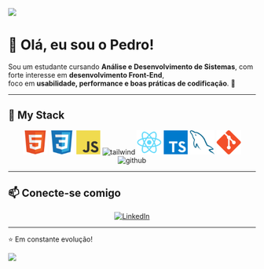 <!-- Wave Header -->
<img src="https://capsule-render.vercel.app/api?type=waving&color=6A0DAD&height=120&section=header"/>

# 👋 Olá, eu sou o Pedro!

Sou um estudante cursando **Análise e Desenvolvimento de Sistemas**, com forte interesse em **desenvolvimento Front-End**,  
foco em **usabilidade, performance e boas práticas de codificação**. 🚀

---

## 🚀 My Stack
<div align="center">

<img src="https://raw.githubusercontent.com/devicons/devicon/master/icons/html5/html5-original.svg" alt="html5" width="50" height="50"/>
<img src="https://raw.githubusercontent.com/devicons/devicon/master/icons/css3/css3-original.svg" alt="css3" width="50" height="50"/>
<img src="https://raw.githubusercontent.com/devicons/devicon/master/icons/javascript/javascript-original.svg" alt="javascript" width="50" height="50"/>
<img src="https://www.vectorlogo.zone/logos/tailwindcss/tailwindcss-icon.svg" alt="tailwind" width="50" height="50"/>
<img src="https://raw.githubusercontent.com/devicons/devicon/master/icons/react/react-original.svg" alt="react" width="50" height="50"/>
<img src="https://raw.githubusercontent.com/devicons/devicon/master/icons/typescript/typescript-original.svg" alt="typescript" width="50" height="50"/>
<img src="https://raw.githubusercontent.com/devicons/devicon/master/icons/mysql/mysql-original.svg" alt="mysql" width="50" height="50"/>
<img src="https://raw.githubusercontent.com/devicons/devicon/master/icons/git/git-original.svg" alt="git" width="50" height="50"/>
<img src="https://raw.githubusercontent.com/rahulbanerjee26/githubAboutMeGenerator/main/icons/github.svg" alt="github" width="50" height="50"/>

</div>


---


## 📫 Conecte-se comigo
<div align="center">
  <a href="https://www.linkedin.com/in/pedrohnrqdev/" target="_blank">
    <img src="https://cdn.jsdelivr.net/gh/devicons/devicon/icons/linkedin/linkedin-original.svg" alt="LinkedIn" width="40" height="40"/>
  </a>
</div>


---
⭐️ Em constante evolução!  

<!-- Wave Footer -->
<img src="https://capsule-render.vercel.app/api?type=waving&color=6A0DAD&height=120&section=footer"/>
